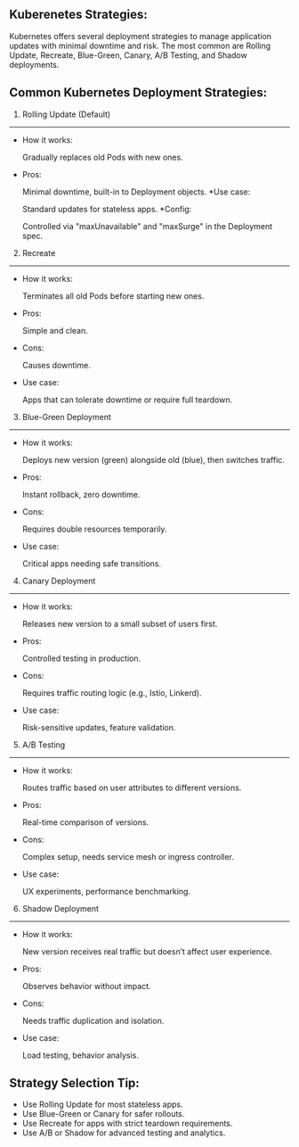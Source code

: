 Kuberenetes Strategies:
-----------------------

Kubernetes offers several deployment strategies to manage application updates with minimal downtime and risk. 
The most common are Rolling Update, Recreate, Blue-Green, Canary, A/B Testing, and Shadow deployments.

Common Kubernetes Deployment Strategies:
---------------------------------------

1. Rolling Update (Default)
---------------------------

 * How it works:
   
      Gradually replaces old Pods with new ones.
 * Pros:
   
      Minimal downtime, built-in to Deployment objects.
 *Use case:
 
   Standard updates for stateless apps.
 *Config:
 
   Controlled via "maxUnavailable" and "maxSurge" in the Deployment spec.

2. Recreate
-----------

* How it works:

     Terminates all old Pods before starting new ones.
  
* Pros:
  
     Simple and clean.
  
* Cons:
  
     Causes downtime.
  
* Use case:
  
     Apps that can tolerate downtime or require full teardown.

3. Blue-Green Deployment
------------------------

* How it works:
  
     Deploys new version (green) alongside old (blue), then switches traffic.
  
* Pros:
   
     Instant rollback, zero downtime.

* Cons:

     Requires double resources temporarily.

* Use case:

     Critical apps needing safe transitions.

4. Canary Deployment
--------------------

* How it works:

     Releases new version to a small subset of users first.

* Pros:

    Controlled testing in production.

* Cons:

  Requires traffic routing logic (e.g., Istio, Linkerd).

* Use case:

     Risk-sensitive updates, feature validation.


5. A/B Testing
---------------

* How it works:

     Routes traffic based on user attributes to different versions.

* Pros:

     Real-time comparison of versions.

* Cons:

     Complex setup, needs service mesh or ingress controller.

* Use case: 

     UX experiments, performance benchmarking.

6. Shadow Deployment
--------------------

* How it works:

     New version receives real traffic but doesn’t affect user experience.

* Pros:

    Observes behavior without impact.

* Cons:

    Needs traffic duplication and isolation.

* Use case:

    Load testing, behavior analysis.

Strategy Selection Tip:
-----------------------

* Use Rolling Update for most stateless apps.
* Use Blue-Green or Canary for safer rollouts.
* Use Recreate for apps with strict teardown requirements.
* Use A/B or Shadow for advanced testing and analytics.
